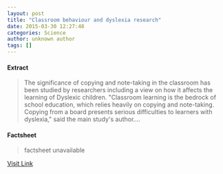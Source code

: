 ```yaml
---
layout: post
title: "Classroom behaviour and dyslexia research"
date: 2015-03-30 12:27:48
categories: Science
author: unknown author
tags: []
---
```



#### Extract
>The significance of copying and note-taking in the classroom has been studied by researchers including a view on how it affects the learning of Dyslexic children. "Classroom learning is the bedrock of school education, which relies heavily on copying and note-taking. Copying from a board presents serious difficulties to learners with dyslexia," said the main study's author....

#### Factsheet
>factsheet unavailable

[Visit Link](http://feeds.sciencedaily.com/~r/sciencedaily/~3/AA_fAPrMQwc/150330082748.htm)


